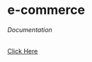 # e-commerce
###### Documentation
[Click Here](https://documenter.getpostman.com/view/10270491/SzKYMvaw?version=latest)

